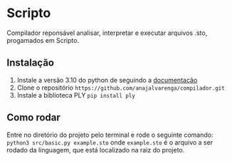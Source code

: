 # Scripto

Compilador reponsável analisar, interpretar e executar arquivos .sto, progamados em Scripto.

## Instalação

1. Instale a versão 3.10 do python de seguindo a [documentação](https://www.python.org/downloads/)
2. Clone o repositório
`https://github.com/anajalvarenga/compilador.git`
3. Instale a biblioteca PLY
`pip install ply`

## Como rodar
Entre no diretório do projeto pelo terminal e rode o seguinte comando:
`python3 src/basic.py example.sto`
onde `example.sto` é o arquivo a ser rodado da linguagem, que está localizado na raiz do projeto.